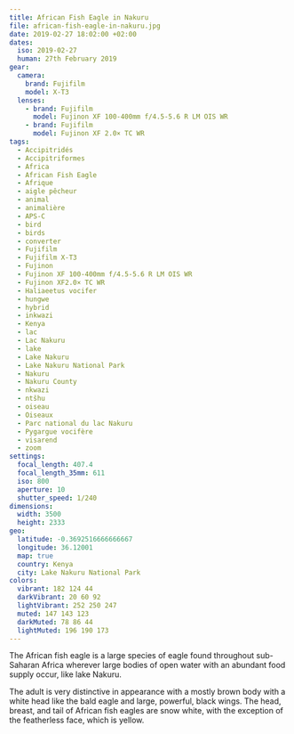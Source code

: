 ```yaml
---
title: African Fish Eagle in Nakuru
file: african-fish-eagle-in-nakuru.jpg
date: 2019-02-27 18:02:00 +02:00
dates:
  iso: 2019-02-27
  human: 27th February 2019
gear:
  camera:
    brand: Fujifilm
    model: X-T3
  lenses:
    - brand: Fujifilm
      model: Fujinon XF 100-400mm f/4.5-5.6 R LM OIS WR
    - brand: Fujifilm
      model: Fujinon XF 2.0× TC WR
tags:
  - Accipitridés
  - Accipitriformes
  - Africa
  - African Fish Eagle
  - Afrique
  - aigle pêcheur
  - animal
  - animalière
  - APS-C
  - bird
  - birds
  - converter
  - Fujifilm
  - Fujifilm X-T3
  - Fujinon
  - Fujinon XF 100-400mm f/4.5-5.6 R LM OIS WR
  - Fujinon XF2.0× TC WR
  - Haliaeetus vocifer
  - hungwe
  - hybrid
  - inkwazi
  - Kenya
  - lac
  - Lac Nakuru
  - lake
  - Lake Nakuru
  - Lake Nakuru National Park
  - Nakuru
  - Nakuru County
  - nkwazi
  - ntšhu
  - oiseau
  - Oiseaux
  - Parc national du lac Nakuru
  - Pygargue vocifère
  - visarend
  - zoom
settings:
  focal_length: 407.4
  focal_length_35mm: 611
  iso: 800
  aperture: 10
  shutter_speed: 1/240
dimensions:
  width: 3500
  height: 2333
geo:
  latitude: -0.3692516666666667
  longitude: 36.12001
  map: true
  country: Kenya
  city: Lake Nakuru National Park
colors:
  vibrant: 182 124 44
  darkVibrant: 20 60 92
  lightVibrant: 252 250 247
  muted: 147 143 123
  darkMuted: 78 86 44
  lightMuted: 196 190 173
---
```


The African fish eagle is a large species of eagle found throughout sub-Saharan Africa wherever large bodies of open water with an abundant food supply occur, like lake Nakuru.

The adult is very distinctive in appearance with a mostly brown body with a white head like the bald eagle and large, powerful, black wings. The head, breast, and tail of African fish eagles are snow white, with the exception of the featherless face, which is yellow.
